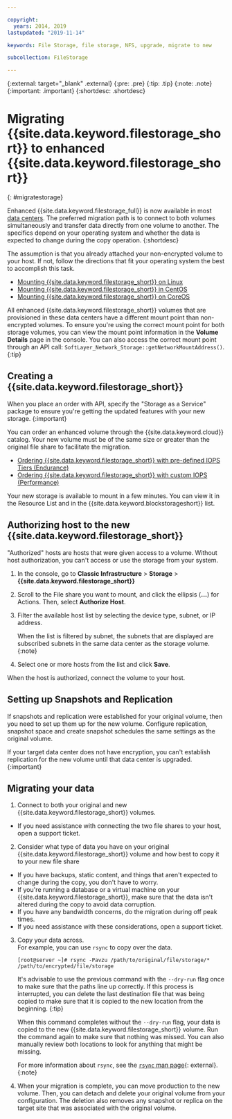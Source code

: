 ```yaml
---

copyright:
  years: 2014, 2019
lastupdated: "2019-11-14"

keywords: File Storage, file storage, NFS, upgrade, migrate to new

subcollection: FileStorage

---
```

{:external: target="_blank" .external}
{:pre: .pre}
{:tip: .tip}
{:note: .note}
{:important: .important}
{:shortdesc: .shortdesc}

# Migrating {{site.data.keyword.filestorage_short}} to enhanced {{site.data.keyword.filestorage_short}}
{: #migratestorage}

Enhanced {{site.data.keyword.filestorage_full}} is now available in most [data centers](/docs/infrastructure/FileStorage?topic=FileStorage-selectDC). The preferred migration path is to connect to both volumes simultaneously and transfer data directly from one volume to another. The specifics depend on your operating system and whether the data is expected to change during the copy operation.
{:shortdesc}

The assumption is that you already attached your non-encrypted volume to your host. If not, follow the directions that fit your operating system the best to accomplish this task.

- [Mounting {{site.data.keyword.filestorage_short}} on Linux](/docs/infrastructure/FileStorage?topic=FileStorage-mountingLinux)
- [Mounting {{site.data.keyword.filestorage_short}} in CentOS](/docs/infrastructure/FileStorage?topic=FileStorage-mountingCentOS)
- [Mounting {{site.data.keyword.filestorage_short}} on CoreOS](/docs/infrastructure/FileStorage?topic=FileStorage-mountingCoreOS)

All enhanced {{site.data.keyword.filestorage_short}} volumes that are provisioned in these data centers have a different mount point than non-encrypted volumes. To ensure you're using the correct mount point for both storage volumes, you can view the mount point information in the **Volume Details** page in the console. You can also access the correct mount point through an API call: `SoftLayer_Network_Storage::getNetworkMountAddress()`.
{:tip}


## Creating a {{site.data.keyword.filestorage_short}}

When you place an order with API, specify the "Storage as a Service" package to ensure you're getting the updated features with your new storage.
{:important}

You can order an enhanced volume through the {{site.data.keyword.cloud}} catalog. Your new volume must be of the same size or greater than the original file share to facilitate the migration.

- [Ordering {{site.data.keyword.filestorage_short}} with pre-defined IOPS Tiers (Endurance)](/docs/infrastructure/FileStorage?topic=FileStorage-orderingConsole#endurance)
- [Ordering {{site.data.keyword.filestorage_short}} with custom IOPS (Performance)](/docs/infrastructure/FileStorage?topic=FileStorage-orderingConsole#performance)

Your new storage is available to mount in a few minutes. You can view it in the Resource List and in the {{site.data.keyword.blockstorageshort}} list.


## Authorizing host to the new {{site.data.keyword.filestorage_short}}

"Authorized" hosts are hosts that were given access to a volume. Without host authorization, you can't access or use the storage from your system.

1. In the console, go to **Classic Infrastructure**  > **Storage** > **{{site.data.keyword.filestorage_short}}**
2. Scroll to the File share you want to mount, and click the ellipsis (**...**) for Actions. Then, select **Authorize Host**.
3. Filter the available host list by selecting the device type, subnet, or IP address.

   When the list is filtered by subnet, the subnets that are displayed are subscribed subnets in the same data center as the storage volume.
   {:note}
4. Select one or more hosts from the list and click **Save**.

When the host is authorized, connect the volume to your host.


## Setting up Snapshots and Replication

If snapshots and replication were established for your original volume, then you need to set up them up for the new volume. Configure replication, snapshot space and create snapshot schedules the same settings as the original volume.

If your target data center does not have encryption, you can't establish replication for the new volume until that data center is upgraded.
{:important}


## Migrating your data

1. Connect to both your original and new {{site.data.keyword.filestorage_short}} volumes.
  - If you need assistance with connecting the two file shares to your host, open a support ticket.

2. Consider what type of data you have on your original {{site.data.keyword.filestorage_short}} volume and how best to copy it to your new file share
  - If you have backups, static content, and things that aren't expected to change during the copy, you don't have to worry.
  - If you're running a database or a virtual machine on your {{site.data.keyword.filestorage_short}}, make sure that the data isn't altered during the copy to avoid data corruption.
  - If you have any bandwidth concerns, do the migration during off peak times.
  - If you need assistance with these considerations, open a support ticket.

3. Copy your data across. </br>For example, you can use `rsync` to copy over the data.
   ```
   [root@server ~]# rsync -Pavzu /path/to/original/file/storage/* /path/to/encrypted/file/storage
   ```

   It's advisable to use the previous command with the `--dry-run` flag once to make sure that the paths line up correctly. If this process is interrupted, you can delete the last destination file that was being copied to make sure that it is copied to the new location from the beginning.
   {:tip}

   When this command completes without the `--dry-run` flag, your data is copied to the new {{site.data.keyword.filestorage_short}} volume. Run the command again to make sure that nothing was missed. You can also manually review both locations to look for anything that might be missing.

   For more information about `rsync`, see the [`rsync` man page](https://download.samba.org/pub/rsync/rsync.html){: external}.{:note}

4. When your migration is complete, you can move production to the new volume. Then, you can detach and delete your original volume from your configuration. The deletion also removes any snapshot or replica on the target site that was associated with the original volume.
